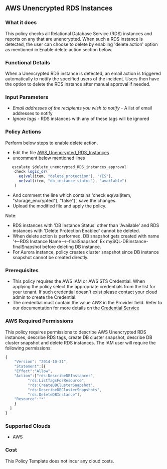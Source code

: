 ## AWS Unencrypted RDS Instances
 
### What it does

This policy checks all Relational Database Service (RDS) instances and reports on any that are unencrypted. When such a RDS instance is detected, the user can choose to delete by enabling 'delete action' option as mentioned in Enable delete action section below.

### Functional Details
 
When a Unencrypted RDS instance is detected, an email action is triggered automatically to notify the specified users of the incident. Users then have the option to delete the RDS instance after manual approval if needed. 
 
### Input Parameters
 
- *Email addresses of the recipients you wish to notify* - A list of email addresses to notify
- *Ignore tags* - RDS instances with any of these tags will be ignored 

### Policy Actions

Perform below steps to enable delete action.

- Edit the file [AWS_Unencrypted_RDS_Instances](https://github.com/rightscale/policy_templates/tree/master/security/aws/rds_unencrypted/AWS_Unencrypted_RDS_Instances.pt)
- uncomment below mentioned lines
```javascript
   escalate $delete_unencrypted_RDS_instances_approval
	check logic_or(
      eq(val(item, "delete_protection"), "YES"),
      ne(val(item, "db_instance_status"), "available")
    )
```
- And comment the line which contains 'check eq(val(item, "storage_encrypted"), "false")', save the changes.
- Upload the modified file and apply the policy.

Note: 
- RDS instances with 'DB Instance Status' other than 'Available' and RDS instances with 'Delete Protection Enabled' cannot be deleted.
- When delete action is performed, DB snapshot gets created with name '<--RDS Instance Name-->-finalSnapshot' Ex mySQL-DBinstance-finalSnapshot before deleting DB instance.
- For Aurora instance, policy creates cluster snapshot since DB instance snapshot cannot be created directly.

### Prerequisites

- This policy requires the AWS IAM or AWS STS Credential. When applying the policy select the appropriate credentials from the list for your tenant. If such credential doesn't exist please contact your cloud admin to create the Credential.
- The credential must contain the value *AWS* in the Provider field. Refer to our documentation for more details on the [Credential Service](https://docs.rightscale.com/credentials/)

### AWS Required Permissions

This policy requires permissions to describe AWS Unencrypted RDS instances, describe RDS tags, create DB  cluster snapshot, describe DB  cluster snapshot and delete RDS instances.
The IAM user will require the following permissions:

```javascript
{
    "Version": "2014-10-31",
    "Statement":[{
    "Effect":"Allow",
    "Action":["rds:DescribeDBInstances",
	      "rds:ListTagsForResource",
	      "rds:CreateDBClusterSnapshot",
		  "rds:DescribeDBClusterSnapshots",
		  "rds:DeleteDBInstance"],
    "Resource":"*"
    }
  ]
}

```

### Supported Clouds
 
- AWS
 
### Cost
 
This Policy Template does not incur any cloud costs.
